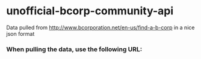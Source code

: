 # unofficial-bcorp-community-api
Data pulled from http://www.bcorporation.net/en-us/find-a-b-corp in a nice json format

### When pulling the data, use the following URL:


